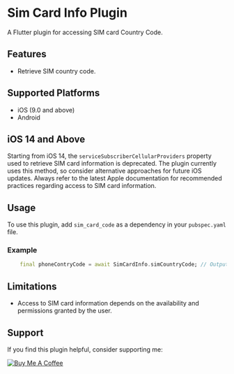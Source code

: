 # Sim Card Info Plugin

A Flutter plugin for accessing SIM card Country Code.

## Features

- Retrieve SIM country code.

## Supported Platforms

- iOS (9.0 and above)
- Android

## iOS 14 and Above

Starting from iOS 14, the `serviceSubscriberCellularProviders` property used to retrieve SIM card information is deprecated. The plugin currently uses this method, so consider alternative approaches for future iOS updates. Always refer to the latest Apple documentation for recommended practices regarding access to SIM card information.

## Usage

To use this plugin, add `sim_card_code` as a dependency in your `pubspec.yaml` file.

### Example

```dart
    final phoneContryCode = await SimCardInfo.simCountryCode; // Output is "XX" Country code upper letters
```

## Limitations

- Access to SIM card information depends on the availability and permissions granted by the user.

## Support

If you find this plugin helpful, consider supporting me:

[![Buy Me A Coffee](https://www.buymeacoffee.com/assets/img/guidelines/download-assets-sm-1.svg)](https://buymeacoffee.com/is10vmust)
